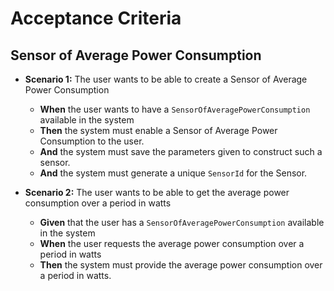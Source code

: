 # Acceptance Criteria

## Sensor of Average Power Consumption

- **Scenario 1:** The user wants to be able to create a Sensor of Average Power Consumption
    - **When** the user wants to have a `SensorOfAveragePowerConsumption` available in the system
    - **Then** the system must enable a Sensor of Average Power Consumption to the user.
    - **And** the system must save the parameters given to construct such a sensor.
    - **And** the system must generate a unique `SensorId` for the Sensor.


- **Scenario 2:** The user wants to be able to get the average power consumption over a period in watts
    - **Given** that the user has a `SensorOfAveragePowerConsumption` available in the system
    - **When** the user requests the average power consumption over a period in watts
    - **Then** the system must provide the average power consumption over a period in watts.